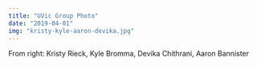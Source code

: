```yaml
---
title: "UVic Group Photo"
date: "2019-04-01"
img: "kristy-kyle-aaron-devika.jpg"
---
```


From right: Kristy Rieck, Kyle Bromma, Devika Chithrani, Aaron Bannister
